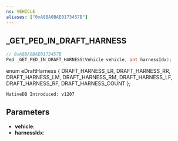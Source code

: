 ```yaml
---
ns: VEHICLE
aliases: ["0xA8BA0BAE0173457B"]
---
```

## _GET_PED_IN_DRAFT_HARNESS

```c
// 0xA8BA0BAE0173457B
Ped _GET_PED_IN_DRAFT_HARNESS(Vehicle vehicle, int harnessIdx);
```

enum eDraftHarness
{
	DRAFT_HARNESS_LR,
	DRAFT_HARNESS_RR,
	DRAFT_HARNESS_LM,
	DRAFT_HARNESS_RM,
	DRAFT_HARNESS_LF,
	DRAFT_HARNESS_RF,
	DRAFT_HARNESS_COUNT
};

```
NativeDB Introduced: v1207
```

## Parameters
* **vehicle**:
* **harnessIdx**:
